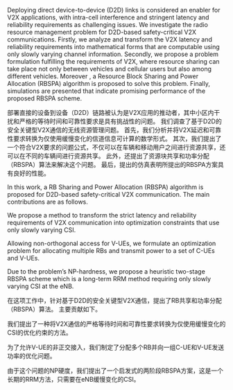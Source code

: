 Deploying direct device-to-device (D2D) links is considered an enabler for V2X applications, with intra-cell interference and stringent latency and reliability requirements as challenging issues. We investigate the radio resource management problem for D2D-based safety-critical V2X communications. Firstly, we analyze and transform the V2X latency and reliability requirements into mathematical forms that are computable using only slowly varying channel information. Secondly, we propose a problem formulation fulfilling the requirements of V2X, where resource sharing can take place not only between vehicles and cellular users but also among different vehicles. Moreover , a Resource Block Sharing and Power Allocation (RBSPA) algorithm is proposed to solve this problem. Finally, simulations are presented that indicate promising performance of the proposed RBSPA scheme.


部署直接的设备到设备（D2D）链路被认为是V2X应用的推动者，其中小区内干扰和严格的等待时间和可靠性要求是具有挑战性的问题。 我们调查了基于D2D的安全关键型V2X通信的无线资源管理问题。 首先，我们分析并将V2X延迟和可靠性要求转换为仅使用缓慢变化的信道信息可计算的数学形式。 其次，我们提出了一个符合V2X要求的问题公式，不仅可以在车辆和移动用户之间进行资源共享，还可以在不同的车辆间进行资源共享。 此外，还提出了资源块共享和功率分配（RBSPA）算法来解决这个问题。 最后，提出的仿真表明所提出的RBSPA方案具有良好的性能。


In this work, a RB Sharing and Power Allocation (RBSPA) algorithm is proposed for D2D-based safety-critical V2X communication. The main contributions are as follows.

We propose a method to transform the strict latency and reliability requirements of V2X communication into optimization constraints that use only slowly varying CSI.

Allowing non-orthogonal access for V-UEs, we formulate an optimization problem for allocating multiple RBs and transmit power to a set of C-UEs and V-UEs.

Due to the problem’s NP-hardness, we propose a heuristic two-stage RBSPA scheme which is a long-term RRM method requiring only slowly varying CSI at the eNB.


在这项工作中，针对基于D2D的安全关键型V2X通信，提出了RB共享和功率分配（RBSPA）算法。 主要贡献如下。

我们提出了一种将V2X通信的严格等待时间和可靠性要求转换为仅使用缓慢变化的CSI的优化约束的方法。

为了允许V-UE的非正交接入，我们制定了分配多个RB并向一组C-UE和V-UE发送功率的优化问题。

由于这个问题的NP硬度，我们提出了一个启发式的两阶段RBSPA方案，这是一个长期的RRM方法，只需要在eNB缓慢变化的CSI。